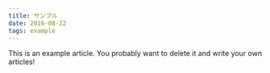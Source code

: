 ```yaml
---
title: サンプル
date: 2016-08-22
tags: example
---
```


This is an example article. You probably want to delete it and write your own articles!

